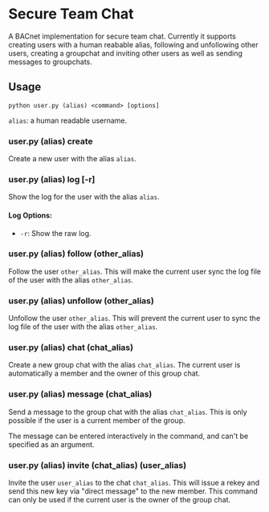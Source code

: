 # Secure Team Chat

A BACnet implementation for secure team chat. Currently it supports creating users with a human reabable alias, following and unfollowing other users, creating a groupchat and inviting other users as well as sending messages to groupchats. 

## Usage

```
python user.py (alias) <command> [options]
```

`alias`:  a human readable username.

<!-- 
command:
 * create:    creates a new user with the given alias
 * log:       show the user log
    options:  -r: show the raw log
 * info:      print user information (fid, follows, channels)
 * follow:    follow another user
    options:  <other_alias>: the alias of the user to follow
 * unfollow:  unfollow another user
    options:  <other_alias>: the alias of the user to unfollow
 * chat:      create a new groupchat
    options:  <chat_alias>: the name of the new chat
 * message:   send a message to the groupchat
    options:  <chat_alias>: the name of the groupchat
    notes:    The chat message can be entered to std_in
 * invite:    add another user to the groupchat
    options:  <chat_alias>: the name of the groupchat
              <other_alias>: the name of the user to invite

-->

### user.py (alias) create

Create a new user with the alias `alias`.

### user.py (alias) log [-r]

Show the log for the user with the alias `alias`.

#### Log Options: 

* `-r`: Show the raw log.

### user.py (alias) follow (other_alias)

Follow the user `other_alias`. This will make the current user sync the log file of the user with the alias `other_alias`.

### user.py (alias) unfollow (other_alias)

Unfollow the user `other_alias`. This will prevent the current user to sync the log file of the user with the alias `other_alias`.

### user.py (alias) chat (chat_alias)

Create a new group chat with the alias `chat_alias`. The current user is automatically a member and the owner of this group chat.

### user.py (alias) message (chat_alias)

Send a message to the group chat with the alias `chat_alias`. This is only possible if the user is a current member of the group.

The message can be entered interactively in the command, and can't be specified as an argument.

### user.py (alias) invite (chat_alias) (user_alias)

Invite the user `user_alias` to the chat `chat_alias`. This will issue a rekey and send this new key via "direct message" to the new member. This command can only be used if the current user is the owner of the group chat.